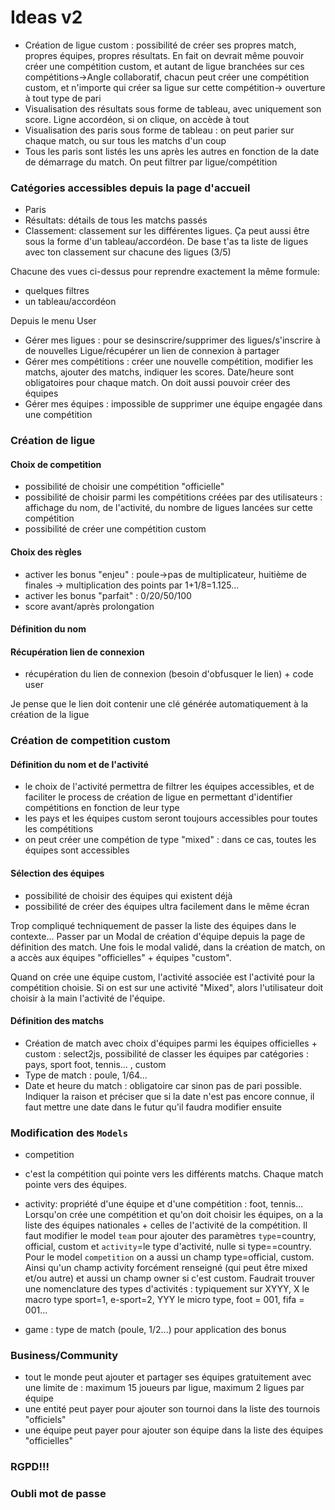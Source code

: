 # Ideas v2

- Création de ligue custom : possibilité de créer ses propres match, propres équipes, propres résultats. En fait on devrait même pouvoir créer une compétition custom, et autant de ligue branchées sur ces compétitions->Angle collaboratif, chacun peut créer une compétition custom, et n'importe qui créer sa ligue sur cette compétition-> ouverture à tout type de pari
- Visualisation des résultats sous forme de tableau, avec uniquement son score. Ligne accordéon, si on clique, on accède à tout
- Visualisation des paris sous forme de tableau : on peut parier sur chaque match, ou sur tous les matchs d'un coup
- Tous les paris sont listés les uns après les autres en fonction de la date de démarrage du match. On peut filtrer par ligue/compétition

### Catégories accessibles depuis la page d'accueil
- Paris
- Résultats: détails de tous les matchs passés 
- Classement: classement sur les différentes ligues. Ça peut aussi être sous la forme d'un tableau/accordéon. De base t'as ta liste de ligues avec ton classement sur chacune des ligues (3/5)


Chacune des vues ci-dessus pour reprendre exactement la même formule:
- quelques filtres 
- un tableau/accordéon 


Depuis le menu User
- Gérer mes ligues : pour se desinscrire/supprimer des ligues/s'inscrire à de nouvelles Ligue/récupérer un lien de connexion à partager 
- Gérer mes compétitions : créer une nouvelle compétition, modifier les matchs, ajouter des matchs, indiquer les scores. Date/heure sont obligatoires pour chaque match. On doit aussi pouvoir créer des équipes 
- Gérer mes équipes : impossible de supprimer une équipe engagée dans une compétition 

### Création de ligue 

#### Choix de competition
- possibilité de choisir une compétition "officielle" 
- possibilité de choisir parmi les compétitions créées par des utilisateurs : affichage du nom, de l'activité, du nombre de ligues lancées sur cette compétition
- possibilité de créer une compétition custom 

#### Choix des règles
- activer les bonus "enjeu" : poule->pas de multiplicateur, huitième de finales -> multiplication des points par 1+1/8=1.125... 
- activer les bonus "parfait" : 0/20/50/100
- score avant/après prolongation 

#### Définition du nom

#### Récupération lien de connexion 
- récupération du lien de connexion (besoin d'obfusquer le lien) + code user

Je pense que le lien doit contenir une clé générée automatiquement à la création de la ligue 

### Création de competition custom 

#### Définition du nom et de l'activité 
- le choix de l'activité permettra de filtrer les équipes accessibles, et de faciliter le process de création de ligue en permettant d'identifier compétitions en fonction de leur type
- les pays et les équipes custom seront toujours accessibles pour toutes les compétitions
- on peut créer une compétion de type "mixed" : dans ce cas, toutes les équipes sont accessibles 

#### Sélection des équipes 
- possibilité de choisir des équipes qui existent déjà 
- possibilité de créer des équipes ultra facilement dans le même écran

Trop compliqué techniquement de passer la liste des équipes dans le contexte... Passer par un  Modal de création d'équipe depuis la page de définition des match. 
Une fois le modal validé, dans la création de match, on a accès aux équipes "officielles" + équipes "custom". 

Quand on crée une équipe custom, l'activité associée est l'activité pour la compétition choisie. Si on est sur une activité "Mixed", alors l'utilisateur doit choisir à la main l'activité de l'équipe. 

#### Définition des matchs
- Création de match avec choix d'équipes parmi les équipes officielles + custom : select2js, possibilité de classer les équipes par catégories : pays, sport foot, tennis... , custom
- Type de match : poule, 1/64...
- Date et heure du match : obligatoire car sinon pas de pari possible. Indiquer la raison et préciser que si la date n'est pas encore connue, il faut mettre une date dans le futur qu'il faudra modifier ensuite 

### Modification des `Models`
- competition
 - c'est la compétition qui pointe vers les différents matchs. Chaque match pointe vers des équipes. 

- activity: propriété d'une équipe et d'une compétition : foot, tennis... Lorsqu'on crée une compétition et qu'on doit choisir les équipes, on a la liste des équipes nationales + celles de l'activité de la compétition. Il faut modifier le model `team` pour ajouter des paramètres `type`=country, official, custom et `activity`=le type d'activité, nulle si type==country. Pour le model `competition` on a aussi un champ type=official, custom. Ainsi qu'un champ activity forcément renseigné (qui peut être mixed et/ou autre) et aussi un champ owner si c'est custom. Faudrait trouver une nomenclature des types d'activités : typiquement sur XYYY, X le macro type sport=1, e-sport=2, YYY le micro type, foot = 001, fifa = 001...

- game : type de match (poule, 1/2...) pour application des bonus 

### Business/Community
- tout le monde peut ajouter et partager ses équipes gratuitement avec une limite de : maximum 15 joueurs par ligue, maximum 2 ligues par équipe 
- une entité peut payer pour ajouter son tournoi dans la liste des tournois "officiels" 
- une équipe peut payer pour ajouter son équipe dans la liste des équipes "officielles" 

### RGPD!!! 

### Oubli mot de passe 